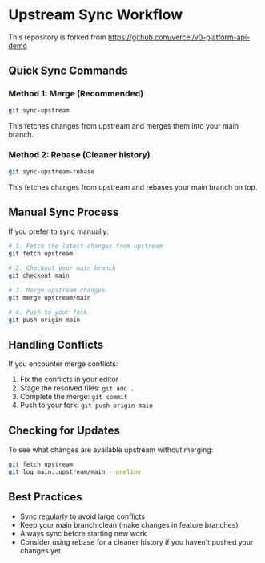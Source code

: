 # Upstream Sync Workflow

This repository is forked from https://github.com/vercel/v0-platform-api-demo

## Quick Sync Commands

### Method 1: Merge (Recommended)
```bash
git sync-upstream
```
This fetches changes from upstream and merges them into your main branch.

### Method 2: Rebase (Cleaner history)
```bash
git sync-upstream-rebase
```
This fetches changes from upstream and rebases your main branch on top.

## Manual Sync Process

If you prefer to sync manually:

```bash
# 1. Fetch the latest changes from upstream
git fetch upstream

# 2. Checkout your main branch
git checkout main

# 3. Merge upstream changes
git merge upstream/main

# 4. Push to your fork
git push origin main
```

## Handling Conflicts

If you encounter merge conflicts:

1. Fix the conflicts in your editor
2. Stage the resolved files: `git add .`
3. Complete the merge: `git commit`
4. Push to your fork: `git push origin main`

## Checking for Updates

To see what changes are available upstream without merging:
```bash
git fetch upstream
git log main..upstream/main --oneline
```

## Best Practices

- Sync regularly to avoid large conflicts
- Keep your main branch clean (make changes in feature branches)
- Always sync before starting new work
- Consider using rebase for a cleaner history if you haven't pushed your changes yet